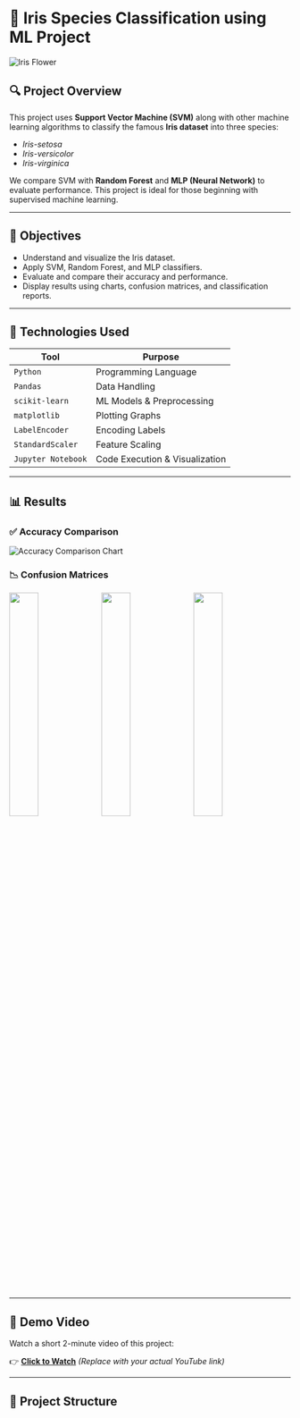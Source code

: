# 🌸 Iris Species Classification using ML Project

![Iris Flower](https://upload.wikimedia.org/wikipedia/commons/4/41/Iris_versicolor_3.jpg)

## 🔍 Project Overview

This project uses **Support Vector Machine (SVM)** along with other machine learning algorithms to classify the famous **Iris dataset** into three species:  
- *Iris-setosa*  
- *Iris-versicolor*  
- *Iris-virginica*

We compare SVM with **Random Forest** and **MLP (Neural Network)** to evaluate performance. This project is ideal for those beginning with supervised machine learning.

---

## 🎯 Objectives

- Understand and visualize the Iris dataset.
- Apply SVM, Random Forest, and MLP classifiers.
- Evaluate and compare their accuracy and performance.
- Display results using charts, confusion matrices, and classification reports.

---

## 🧠 Technologies Used

| Tool | Purpose |
|------|---------|
| `Python` | Programming Language |
| `Pandas` | Data Handling |
| `scikit-learn` | ML Models & Preprocessing |
| `matplotlib` | Plotting Graphs |
| `LabelEncoder` | Encoding Labels |
| `StandardScaler` | Feature Scaling |
| `Jupyter Notebook` | Code Execution & Visualization |

---

## 📊 Results

### ✅ Accuracy Comparison

![Accuracy Comparison Chart](assets/accuracy_comparison.png)

### 📉 Confusion Matrices

<img src="assets/rf_cm.png" width="32%"> <img src="assets/svm_cm.png" width="32%"> <img src="assets/mlp_cm.png" width="32%">

---

## 🎥 Demo Video

Watch a short 2-minute video of this project:

👉 [**Click to Watch**](https://youtu.be/your-demo-video-link) *(Replace with your actual YouTube link)*

---

## 📁 Project Structure


